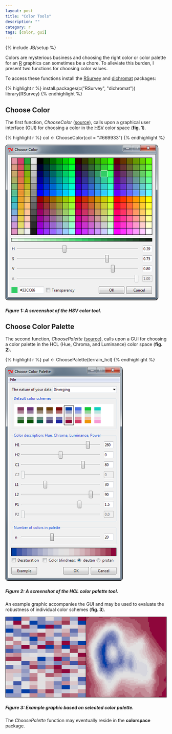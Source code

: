 ```yaml
---
layout: post
title: "Color Tools"
description: ""
category: r
tags: [color, gui]
---
```

{% include JB/setup %}

Colors are mysterious business and choosing the right color or color palette 
for an [R](http://www.r-project.org/) graphics can sometimes be a chore. 
To alleviate this burden, I present two functions for choosing color values.

To access these functions install the 
[RSurvey](http://cran.r-project.org/web/packages/RSurvey/) and 
[dichromat](http://cran.r-project.org/web/packages/dichromat/) packages:

{% highlight r %}
install.packages(c("RSurvey", "dichromat"))
library(RSurvey)
{% endhighlight %}

## Choose Color

The first function, *ChooseColor* 
([source](https://github.com/jfisher-usgs/RSurvey/blob/master/R/ChooseColor.R)), 
calls upon a graphical user interface (GUI) for choosing a color in the 
[HSV](http://en.wikipedia.org/wiki/HSL_and_HSV) color space (**fig. 1**).

{% highlight r %}
col <- ChooseColor(col = "#669933")
{% endhighlight %}

<div class="img-centered">
  <img src="/figs/2012-06-01-color-tools/fig1.png" alt="fig1" title="Figure 1"/>
  <div class="caption">
    <h5>Figure 1: A screenshot of the HSV color tool.</h5> 
  </div>
</div>

## Choose Color Palette

The second function, *ChoosePalette* 
([source](https://github.com/jfisher-usgs/RSurvey/blob/master/R/ChoosePalette.R)),
calls upon a GUI for choosing a color palette in the HCL 
(Hue, Chroma, and Luminance) color space (**fig. 2**). 

{% highlight r %}
pal <- ChoosePalette(terrain_hcl)
{% endhighlight %}

<div class="img-centered">
  <img src="/figs/2012-06-01-color-tools/fig2.png" alt="fig2" title="Figure 2"/>
  <div class="caption">
    <h5>Figure 2: A screenshot of the HCL color palette tool.</h5> 
  </div>
</div>

An example graphic accompanies the GUI and may be used to evaluate the 
robustness of individual color schemes (**fig. 3**).

<div class="img-centered">
  <img src="/figs/2012-06-01-color-tools/fig3.png" alt="fig3" title="Figure 3"/>
  <div class="caption">
    <h5>Figure 3: Example graphic based on selected color palette.</h5> 
  </div>
</div>

The *ChoosePalette* function may eventually reside in the **colorspace** 
package.
